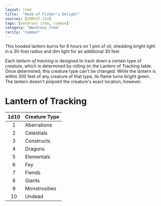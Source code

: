 ```yaml
---
layout: item
title:  "Hook of Fisher's Delight"
sources: [IDRotF.314]
tags: [wondrous item, common]
category: "Wondrous Item"
rarity: "Common"
---
```


This hooded lantern burns for 6 hours on 1 pint of oil, shedding bright light in a 30-foot radius and dim light for an additional 30 feet.

Each _lantern of tracking_ is designed to track down a certain type of creature, which is determined by rolling on the Lantern of Tracking table. Once determined, this creature type can't be changed. While the lantern is within 300 feet of any creature of that type, its flame turns bright green. The lantern doesn't pinpoint the creature's exact location, however.


# Lantern of Tracking

1d10 | Creature Type
:---:|--------------
1 | Aberrations
2 | Celestials
3 | Constructs
4 | Dragons
5 | Elementals
6 | Fey
7 | Fiends
8 | Giants
9 | Monstrosities
10 | Undead